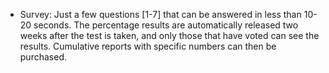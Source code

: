 - Survey: Just a few questions [1-7] that can be answered in less than 10-20 seconds. The percentage results are automatically released two weeks after the test is taken, and only those that have voted can see the results. Cumulative reports with specific numbers can then be purchased.

